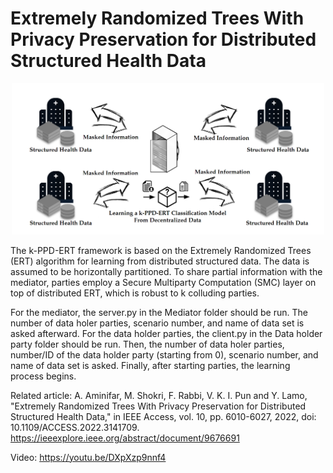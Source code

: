 # Extremely Randomized Trees With Privacy Preservation for Distributed Structured Health Data

<div align="center">
  <img src="./img/main.png" alt="Fed-eGlass" width="500">
</div>

The k-PPD-ERT framework is based on the Extremely Randomized Trees (ERT) algorithm for learning from distributed structured data. The data is assumed to be horizontally partitioned. To share partial information with the mediator, parties employ a Secure Multiparty Computation (SMC) layer on top of distributed ERT, which is robust to k colluding parties.

For the mediator, the server.py in the Mediator folder should be run. The number of data holer parties, scenario number, and name of data set is asked afterward. For the data holder parties, the client.py in the Data holder party folder should be run. Then, the number of data holer parties, number/ID of the data holder party (starting from 0), scenario number, and name of data set is asked. Finally, after starting parties, the learning process begins.


Related article:
A. Aminifar, M. Shokri, F. Rabbi, V. K. I. Pun and Y. Lamo, "Extremely Randomized Trees With Privacy Preservation for Distributed Structured Health Data," in IEEE Access, vol. 10, pp. 6010-6027, 2022, doi: 10.1109/ACCESS.2022.3141709.
https://ieeexplore.ieee.org/abstract/document/9676691

Video: https://youtu.be/DXpXzp9nnf4
